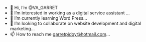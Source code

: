 - 👋 Hi, I’m @VA_GARRET
- 👀 I’m interested in working as a digital service assistant ...
- 🌱 I’m currently learning Word Press...
- 💞️ I’m looking to collaborate on website development and digital marketing...
- 📫 How to reach me garretpidoy@hotmail.com...

<!---
grapido/grapido is a ✨ special ✨ repository because its `README.md` (this file) appears on your GitHub profile.
You can click the Preview link to take a look at your changes.
--->
